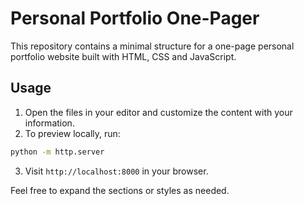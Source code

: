 # Personal Portfolio One-Pager

This repository contains a minimal structure for a one-page personal portfolio website built with HTML, CSS and JavaScript.

## Usage

1. Open the files in your editor and customize the content with your information.
2. To preview locally, run:

```bash
python -m http.server
```

3. Visit `http://localhost:8000` in your browser.

Feel free to expand the sections or styles as needed.

